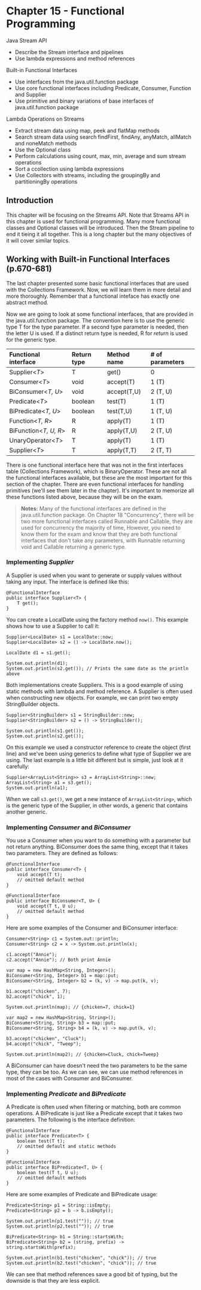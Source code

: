 # Chapter 15 - Functional Programming

Java Stream API
- Describe the Stream interface and pipelines
- Use lambda expressions and method references

Built-in Functional Interfaces
- Use interfaces from the java.util.function package
- Use core functional interfaces including Predicate, Consumer, Function and Supplier
- Use primitive and binary variations of base interfaces of java.util.function package
  
Lambda Operations on Streams
- Extract stream data using map, peek and flatMap methods
- Search stream data using search findFirst, findAny, anyMatch, allMatch and noneMatch methods
- Use the Optional class
- Perform calculations using count, max, min, average and sum stream operations
- Sort a ccollection using lambda expressions
- Use Collectors with streams, including the groupingBy and partitioningBy operations

## Introduction

This chapter will be focusing on the Streams API. Note that Streams API in this chapter is used for functional programming. Many more functional classes and Optional classes will be introduced. Then the Stream pipeline to end it tieing it all together. This is a long chapter but the many objectives of it will cover similar topics.

## Working with Built-in Functional Interfaces (p.670-681)

The last chapter presented some basic functional interfaces that are used with the Collections Framework. Now, we will learn them in more detail and more thoroughly. Remember that a functional inteface has exactly one abstract method. 

Now we are going to look at some functional interfaces, that are provided in the java.util.function package. The convention here is to use the generic type T for the type parameter. If a second type parameter is needed, then the letter U is used. If a distinct return type is needed, R for *return* is used for the generic type.


 | Functional interface     | Return type       | Method name   | # of parameters |
 | :------                  | :-------------    | :------------ |  :------------  |
 | Supplier<*T*>            | T                 | get()         | 0               |
 | Consumer<*T*>            | void              | accept(T)     | 1 (T)           |
 | BiConsumer<*T, U*>       | void              | accept(T,U)   | 2 (T, U)        |
 | Predicate<*T*>           | boolean           | test(T)       | 1 (T)           |
 | BiPredicate<*T, U*>      | boolean           | test(T,U)     | 1 (T, U)        |
 | Function<*T, R*>         | R                 | apply(T)      | 1 (T)           |
 | BiFunction<*T, U, R*>    | R                 | apply(T,U)    | 2 (T, U)        |
 | UnaryOperator<*T*>       | T                 | apply(T)      | 1 (T)           |
 | Supplier<*T*>            | T                 | apply(T,T)    | 2 (T, T)        |

There is one functional interface here that was not in the first interfaces table (Collections Framework), which is BinaryOperator. These are not all the functional interfaces available, but these are the most important for this section of the chapter. There are even functional interfaces for handling primitives (we'll see them later in the chapter). It's important to memorize all these functions listed above, because they will be on the exam.   

> **Notes:** Many of the functional interfaces are defined in the java.util.function package. On Chapter 18 "Concurrency", there will be two more functional interfaces called Runnable and Callable, they are used for concurrency the majority of time, However, you need to know them for the exam and know that they are both functional interfaces that don't take any parameters, with Runnable returning void and Callable returning a generic type.

### Implementing *Supplier*

A Supplier is used when you want to generate or supply values without taking any input. The interface is defined like this:

    @FunctionalInterface
    public interface Supplier<T> {
        T get();
    }

You can create a LocalDate using the factory method `now()`. This example shows how to use a Supplier to call it:

    Supplier<LocalDate> s1 = LocalDate::now;
    Supplier<LocalDate> s2 = () -> LocalDate.now();

    LocalDate d1 = s1.get();

    System.out.println(d1);
    System.out.println(s2.get()); // Prints the same date as the println above

Both implementations create Suppliers. This is a good example of using static methods with lambda and method reference. A Supplier is often used when constructing new objects. For example, we can print two empty StringBuilder objects.

    Supplier<StringBuilder> s1 = StringBuilder::new;
    Supplier<StringBuilder> s2 = () -> StringBuilder();

    System.out.println(s1.get());
    System.out.println(s2.get());

On this example we used a constructor reference to create the object (first line) and we've been using generics to define what type of Supplier we are using. The last example is a little bit different but is simple, just look at it carefully:

    Supplier<ArrayList<String>> s3 = ArrayList<String>::new;
    ArrayList<String> a1 = s3.get();
    System.out.println(a1);

When we call `s3.get()`, we get a new instance of `ArrayList<String>`, which is the generic type of the Supplier, in other words, a generic that contains another generic.

### Implementing *Consumer* and *BiConsumer*

You use a Consumer when you want to do something with a parameter but not return anything. BiConsumer does the same thing, except that it takes two parameters. They are defined as follows:

    @FunctionalInterface
    public interface Consumer<T> {
        void accept(T t);
        // omitted default method
    }

    @FunctionalInterface
    public interface BiConsumer<T, U> {
        void accept(T t, U u);
        // omitted default method
    }

Here are some examples of the Consumer and BiConsumer interface:

    Consumer<String> c1 = System.out::println;
    Consumer<String> c2 = x -> System.out.println(x);

    c1.accept("Annie");
    c2.accept("Annie"); // Both print Annie

    var map = new HashMap<String, Integer>();
    BiConsumer<String, Integer> b1 = map::put;
    BiConsumer<String, Integer> b2 = (k, v) -> map.put(k, v);

    b1.accept("chicken", 7);
    b2.accept("chick", 1);

    System.out.println(map); // {chicken=7, chick=1}

    var map2 = new HashMap<String, String>();
    BiConsumer<String, String> b3 = map::put;
    BiConsumer<String, String> b4 = (k, v) -> map.put(k, v);

    b3.accept("chicken", "Cluck");
    b4.accept("chick", "Tweep");

    System.out.println(map2); // {chicken=Cluck, chick=Tweep}

A BiConsumer can have doesn't need the two parameters to be the same type, they can be too. As we can see, we can use method references in most of the cases with Consumer and BiConsumer.

### Implementing *Predicate* and *BiPredicate*

A Predicate is often used when filtering or matching, both are common operations. A BiPredicate is just like a Predicate except that it takes two parameters. The following is the interface definition:

    @FunctionalInterface 
    public interface Predicate<T> {
        boolean test(T t);
        // omitted default and static methods 
    }

    @FunctionalInterface 
    public interface BiPredicate<T, U> {
        boolean test(T t, U u);
        // omitted default methods
    }

Here are some examples of Predicate and BiPredicate usage:

    Predicate<String> p1 = String::isEmpty;
    Predicate<String> p2 = b -> b.isEmpty();

    System.out.println(p1.test("")); // true
    System.out.println(p2.test("")); // true

    BiPredicate<String> b1 = String::startsWith;
    BiPredicate<String> b2 = (string, prefix) -> string.startsWith(prefix);

    System.out.println(b1.test("chicken", "chick")); // true
    System.out.println(b2.test("chicken", "chick")); // true

We can see that method references save a good bit of typing, but the downside is that they are less explicit.

